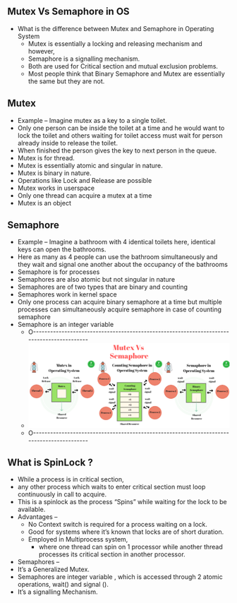 ## Mutex Vs Semaphore in OS
- What is the difference between Mutex and Semaphore in Operating System
    - Mutex is essentially a locking and releasing mechanism and however, 
    - Semaphore is a signalling mechanism. 
    - Both are used for Critical section and mutual exclusion problems.
    - Most people think that Binary Semaphore and Mutex are essentially the same but they are not.
    
## Mutex
- Example – Imagine mutex as a key to a single toilet. 
- Only one person can be inside the toilet at a time and he would want to lock the toilet and others waiting for toilet access must wait for person already inside to release the toilet. 
- When finished the person gives the key to next person in the queue.
- Mutex is for thread.
- Mutex is essentially atomic and singular in nature.
- Mutex is binary in nature.
- Operations like Lock and Release are possible
- Mutex works in userspace
- Only one thread can acquire a mutex at a time
- Mutex is an object

## Semaphore
- Example – Imagine a bathroom with 4 identical toilets here, identical keys can open the bathrooms. 
- Here as many as 4 people can use the bathroom simultaneously and they wait and signal one another about the occupancy of the bathrooms
- Semaphore is for processes
- Semaphores are also atomic but not singular in nature
- Semaphores are of two types that are binary and counting
- Semaphores work in kernel space
- Only one process can acquire binary semaphore at a time but multiple processes can simultaneously acquire semaphore in case of counting semaphore
- Semaphore is an integer variable
    - O------------------------------------------------------------------------------------------
    - ![](imgs/Mutex-Vs-Semaphore-1-1024x429.png)
    - O------------------------------------------------------------------------------------------


## What is SpinLock ?
- While a process is in critical section, 
- any other process which waits to enter critical section must loop continuously in call to acquire. 
- This is a spinlock as the process “Spins” while waiting for the lock to be available.
- Advantages –
    - No Context switch is required for a process waiting on a lock.
    - Good for systems where it’s known that locks are of short duration.
    - Employed in Multiprocess system,  
        - where one thread can spin on 1 processor while another thread processes its critical section in another processor.
- Semaphores –
- It’s  a Generalized Mutex.
- Semaphores are integer variable , which is accessed through 2 atomic operations, wait() and signal ().
- It’s a signalling Mechanism.    
 